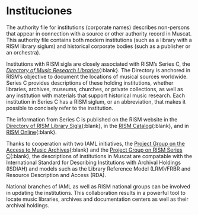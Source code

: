 # Instituciones

The authority file for institutions (corporate names) describes non-persons that appear in connection with a source or other authority record in Muscat. This authority file contains both modern institutions (such as a library with a RISM library siglum) and historical corporate bodies (such as a publisher or an orchestra).

Institutions with RISM sigla are closely associated with RISM’s Series C, the [_Directory of Music Research Libraries_](https://rism.info/publications.html#series-c-directory-of-music-research-libraries){:blank}. The Directory is anchored in RISM’s objective to document the locations of musical sources worldwide. Series C provides descriptions of these holding institutions, whether libraries, archives, museums, churches, or private collections, as well as any institution with materials that support historical music research. Each institution in Series C has a RISM siglum, or an abbreviation, that makes it possible to concisely refer to the institution.

The information from Series C is published on the RISM website in the [Directory of RISM Library Sigla](https://rism.info/community/sigla.html){:blank}, in the [RISM Catalog](https://opac.rism.info/){:blank}, and in [RISM Online](https://rism.online/?mode=institutions){:blank}.

Thanks to cooperation with two IAML initiatives, the [Project Group on the Access to Music Archives](https://www.iaml.info/project-group-access-music-archives){:blank} and the [Project Group on RISM Series C](https://www.iaml.info/project-group-rism-series-c){:blank}, the descriptions of institutions in Muscat are compatable with the International Standard for Describing Institutions with Archival Holdings (ISDIAH) and models such as the Library Reference Model (LRM)/FRBR and Resource Description and Access (RDA).

National branches of IAML as well as RISM national groups can be involved in updating the institutions. This collaboration results in a powerful tool to locate music libraries, archives and documentation centers as well as their archival holdings.
